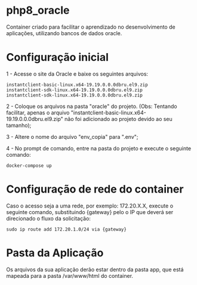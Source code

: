 # php8_oracle
Container criado para facilitar o aprendizado no desenvolvimento de aplicações, utilizando bancos de dados oracle.

# Configuração inicial
  1 - Acesse o site da Oracle e baixe os seguintes arquivos:

    instantclient-basic-linux.x64-19.19.0.0.0dbru.el9.zip
    instantclient-sdk-linux.x64-19.19.0.0.0dbru.el9.zip
    instantclient-sdk-linux.x64-19.19.0.0.0dbru.el9.zip

  2 - Coloque os arquivos na pasta "oracle" do projeto. (Obs: Tentando facilitar, apenas o arquivo "instantclient-basic-linux.x64-19.19.0.0.0dbru.el9.zip" não foi adicionado ao projeto devido ao seu tamanho);

  3 - Altere o nome do arquivo "env_copia" para ".env";
  
  4 - No prompt de comando, entre na pasta do projeto e execute o seguinte comando:
            
    docker-compose up

# Configuração de rede do container

  Caso o acesso seja a uma rede, por exemplo: 172.20.X.X, execute o seguinte comando, substituindo {gateway} pelo o IP que deverá ser direcionado o fluxo da solicitação:
  
    sudo ip route add 172.20.1.0/24 via {gateway}

# Pasta da Aplicação

  Os arquivos da sua aplicação derão estar dentro da pasta app, que está mapeada para a pasta /var/www/html do container.
